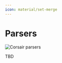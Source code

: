 ```yaml
---
icon: material/set-merge
---
```


# Parsers

<img src="/assets/images/flow-parsers.drawio.svg" alt="Corsair parsers" class="invert-on-slate">


TBD

